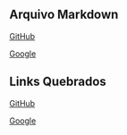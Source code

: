 ## Arquivo Markdown

[GitHub](https://github.com/)

[Google](https://www.google.com.br/?hl=pt-BR)

## Links Quebrados

[GitHub](https://github./)

[Google](https://www.google.)
